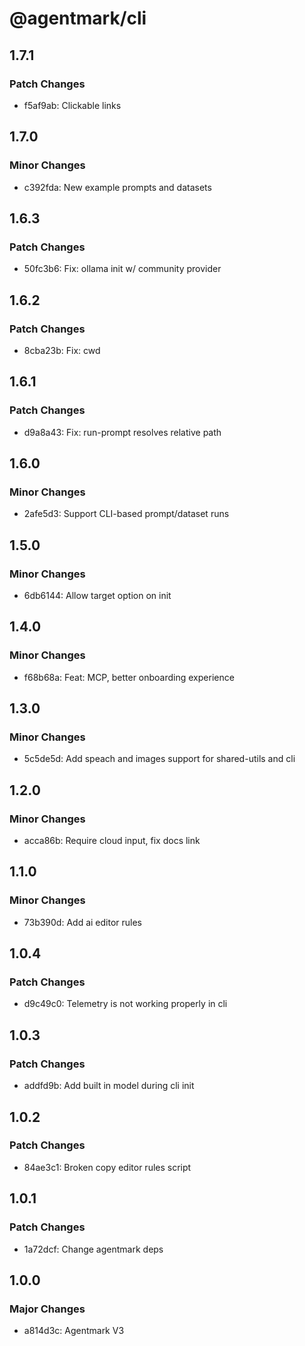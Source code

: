 # @agentmark/cli

## 1.7.1

### Patch Changes

- f5af9ab: Clickable links

## 1.7.0

### Minor Changes

- c392fda: New example prompts and datasets

## 1.6.3

### Patch Changes

- 50fc3b6: Fix: ollama init w/ community provider

## 1.6.2

### Patch Changes

- 8cba23b: Fix: cwd

## 1.6.1

### Patch Changes

- d9a8a43: Fix: run-prompt resolves relative path

## 1.6.0

### Minor Changes

- 2afe5d3: Support CLI-based prompt/dataset runs

## 1.5.0

### Minor Changes

- 6db6144: Allow target option on init

## 1.4.0

### Minor Changes

- f68b68a: Feat: MCP, better onboarding experience

## 1.3.0

### Minor Changes

- 5c5de5d: Add speach and images support for shared-utils and cli

## 1.2.0

### Minor Changes

- acca86b: Require cloud input, fix docs link

## 1.1.0

### Minor Changes

- 73b390d: Add ai editor rules

## 1.0.4

### Patch Changes

- d9c49c0: Telemetry is not working properly in cli

## 1.0.3

### Patch Changes

- addfd9b: Add built in model during cli init

## 1.0.2

### Patch Changes

- 84ae3c1: Broken copy editor rules script

## 1.0.1

### Patch Changes

- 1a72dcf: Change agentmark deps

## 1.0.0

### Major Changes

- a814d3c: Agentmark V3
